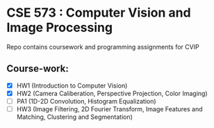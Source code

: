 # CSE 573 : Computer Vision and Image Processing

Repo contains coursework and programming assignments for CVIP

## Course-work:

- [X] HW1 (Introduction to Computer Vision)
- [X] HW2 (Camera Caliberation, Perspective Projection, Color Imaging)
- [ ] PA1 (1D-2D Convolution, Histogram Equalization)
- [ ] HW3 (Image Filtering, 2D Fourier Transform, Image Features and Matching, Clustering and Segmentation)
